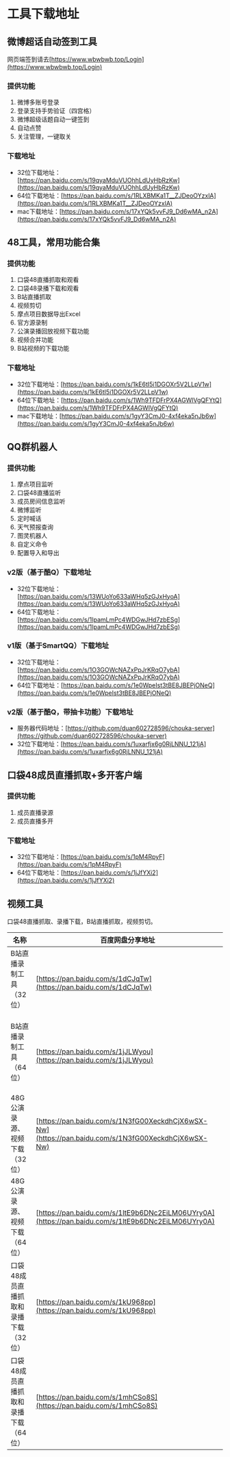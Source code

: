 # 工具下载地址

## 微博超话自动签到工具
网页端签到请去[https://www.wbwbwb.top/Login](https://www.wbwbwb.top/Login)
### 提供功能
1. 微博多账号登录   
2. 登录支持手势验证（四宫格）   
3. 微博超级话题自动一键签到   
4. 自动点赞
5. 关注管理，一键取关
### 下载地址
* 32位下载地址：[https://pan.baidu.com/s/19qyaMduVUOhhLdUyHbRzKw](https://pan.baidu.com/s/19qyaMduVUOhhLdUyHbRzKw)
* 64位下载地址：[https://pan.baidu.com/s/1RLXBMKa1T__ZJDeoOYzxlA](https://pan.baidu.com/s/1RLXBMKa1T__ZJDeoOYzxlA)
* mac下载地址：[https://pan.baidu.com/s/17xYQk5vvFJ9_Dd6wMA_n2A](https://pan.baidu.com/s/17xYQk5vvFJ9_Dd6wMA_n2A)

## 48工具，常用功能合集
### 提供功能
1. 口袋48直播抓取和观看   
2. 口袋48录播下载和观看   
3. B站直播抓取   
4. 视频剪切   
5. 摩点项目数据导出Excel   
6. 官方源录制   
7. 公演录播回放视频下载功能   
8. 视频合并功能   
9. B站视频的下载功能
### 下载地址
* 32位下载地址：[https://pan.baidu.com/s/1kE6tI5i1DGOXr5V2LLpV1w](https://pan.baidu.com/s/1kE6tI5i1DGOXr5V2LLpV1w)
* 64位下载地址：[https://pan.baidu.com/s/1Wh9TFDFrPX4AGWlVgQFYtQ](https://pan.baidu.com/s/1Wh9TFDFrPX4AGWlVgQFYtQ)
* mac下载地址：[https://pan.baidu.com/s/1gyY3CmJ0-4xf4eka5nJb6w](https://pan.baidu.com/s/1gyY3CmJ0-4xf4eka5nJb6w)

## QQ群机器人
### 提供功能
1. 摩点项目监听   
2. 口袋48直播监听   
3. 成员房间信息监听   
4. 微博监听   
5. 定时喊话   
6. 天气预报查询   
7. 图灵机器人   
8. 自定义命令   
9. 配置导入和导出
### v2版（基于酷Q）下载地址
* 32位下载地址：[https://pan.baidu.com/s/13WUoYo633aWHq5zGJxHyoA](https://pan.baidu.com/s/13WUoYo633aWHq5zGJxHyoA)
* 64位下载地址：[https://pan.baidu.com/s/1IpamLmPc4WDGwJHd7zbESg](https://pan.baidu.com/s/1IpamLmPc4WDGwJHd7zbESg)
### v1版（基于SmartQQ）下载地址
* 32位下载地址：[https://pan.baidu.com/s/1O3GOWcNAZxPpJrKRqO7ybA](https://pan.baidu.com/s/1O3GOWcNAZxPpJrKRqO7ybA)
* 64位下载地址：[https://pan.baidu.com/s/1e0WpeIst3tBE8JBEPjONeQ](https://pan.baidu.com/s/1e0WpeIst3tBE8JBEPjONeQ)
### v2版（基于酷Q，带抽卡功能）下载地址
* 服务器代码地址：[https://github.com/duan602728596/chouka-server](https://github.com/duan602728596/chouka-server)
* 32位下载地址：[https://pan.baidu.com/s/1uxarfjx6g0RjLNNU_121jA](https://pan.baidu.com/s/1uxarfjx6g0RjLNNU_121jA)

## 口袋48成员直播抓取+多开客户端
### 提供功能
1. 成员直播录源   
2. 成员直播多开
### 下载地址
* 32位下载地址：[https://pan.baidu.com/s/1pM4RpyF](https://pan.baidu.com/s/1pM4RpyF)
* 64位下载地址：[https://pan.baidu.com/s/1jJfYXi2](https://pan.baidu.com/s/1jJfYXi2)

## 视频工具
口袋48直播抓取、录播下载，B站直播抓取，视频剪切。

| 名称 | 百度网盘分享地址 |
| ---  | --- |
| B站直播录制工具（32位）               | [https://pan.baidu.com/s/1dCJqTw](https://pan.baidu.com/s/1dCJqTw) |
| B站直播录制工具（64位）               | [https://pan.baidu.com/s/1jJLWyou](https://pan.baidu.com/s/1jJLWyou) |
| 48G公演录源、视频下载（32位）         | [https://pan.baidu.com/s/1N3fG00XeckdhCjX6wSX-Nw](https://pan.baidu.com/s/1N3fG00XeckdhCjX6wSX-Nw) |
| 48G公演录源、视频下载（64位）         | [https://pan.baidu.com/s/1ltE9b6DNc2EiLM06UYry0A](https://pan.baidu.com/s/1ltE9b6DNc2EiLM06UYry0A) |
| 口袋48成员直播抓取和录播下载 （32位） | [https://pan.baidu.com/s/1kU968pp](https://pan.baidu.com/s/1kU968pp) |
| 口袋48成员直播抓取和录播下载 （64位） | [https://pan.baidu.com/s/1mhCSo8S](https://pan.baidu.com/s/1mhCSo8S) |
